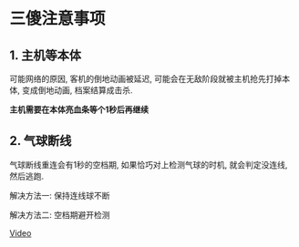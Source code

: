# 三傻注意事项

## 1. 主机等本体
可能网络的原因, 客机的倒地动画被延迟, 可能会在无敌阶段就被主机抢先打掉本体, 变成倒地动画, 档案结算成击杀.

**主机需要在本体亮血条等个1秒后再继续**

## 2. 气球断线
气球断线重连会有1秒的空档期, 如果恰巧对上检测气球的时机, 就会判定没连线, 然后逃跑.

解决方法一: 保持连线球不断

解决方法二: 空档期避开检测

[Video](https://www.bilibili.com/video/BV1A5411d7Ms?t=229)